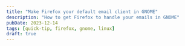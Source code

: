 ```yaml
---
title: "Make Firefox your default email client in GNOME"
description: "How to get Firefox to handle your emails in GNOME"
pubDate: 2023-12-14
tags: [quick-tip, firefox, gnome, linux]
draft: true
---
```


